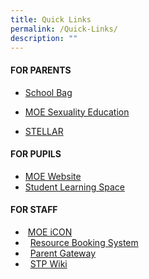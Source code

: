 ```yaml
---
title: Quick Links
permalink: /Quick-Links/
description: ""
---
```

#### **FOR PARENTS**

*   [School Bag](https://www.schoolbag.edu.sg//)

*   [MOE Sexuality Education](https://www.bukitviewpri.moe.edu.sg/student/MOE-SEXUALITY-EDUCATION/)

*   [STELLAR](http://www.stellarliteracy.sg/)


#### **FOR PUPILS**

*   [MOE Website](https://moe.gov.sg/)
*   [Student Learning Space](https://vle.learning.moe.edu.sg/login)


#### **FOR STAFF**

*    [MOE iCON](https://icon.moe.edu.sg/)
*     [Resource Booking System](https://rbs.avero-tech.com/)
*     [Parent Gateway](https://pg.moe.edu.sg/)
*     [STP Wiki](https://go.gov.sg/stp)